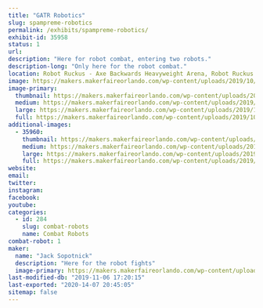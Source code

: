 ```yaml
---
title: "GATR Robotics"
slug: spampreme-robotics
permalink: /exhibits/spampreme-robotics/
exhibit-id: 35958
status: 1
url: 
description: "Here for robot combat, entering two robots."
description-long: "Only here for the robot combat."
location: Robot Ruckus - Axe Backwards Heavyweight Arena, Robot Ruckus - Small Arena
image: https://makers.makerfaireorlando.com/wp-content/uploads/2019/10/IMG_0743-1024x828.jpg
image-primary:
  thumbnail: https://makers.makerfaireorlando.com/wp-content/uploads/2019/10/IMG_0743-150x150.jpg
  medium: https://makers.makerfaireorlando.com/wp-content/uploads/2019/10/IMG_0743-300x243.jpg
  large: https://makers.makerfaireorlando.com/wp-content/uploads/2019/10/IMG_0743-1024x828.jpg
  full: https://makers.makerfaireorlando.com/wp-content/uploads/2019/10/IMG_0743.jpg
additional-images:
  - 35960:
    thumbnail: https://makers.makerfaireorlando.com/wp-content/uploads/2019/08/3D977FF1-4927-41C7-B8BB-0C9C7FC55C10-150x150.jpeg
    medium: https://makers.makerfaireorlando.com/wp-content/uploads/2019/08/3D977FF1-4927-41C7-B8BB-0C9C7FC55C10-300x232.jpeg
    large: https://makers.makerfaireorlando.com/wp-content/uploads/2019/08/3D977FF1-4927-41C7-B8BB-0C9C7FC55C10-1024x791.jpeg
    full: https://makers.makerfaireorlando.com/wp-content/uploads/2019/08/3D977FF1-4927-41C7-B8BB-0C9C7FC55C10.jpeg
website: 
email: 
twitter: 
instagram: 
facebook: 
youtube: 
categories:
  - id: 284
    slug: combat-robots
    name: Combat Robots
combat-robot: 1
maker:
  name: "Jack Sopotnick"
  description: "Here for the robot fights"
  image-primary: https://makers.makerfaireorlando.com/wp-content/uploads/2019/08/7573B1B7-FF7C-4466-8E2B-B1C6F1E19345-1024x791.jpeg
last-modified-db: "2019-11-06 17:20:15"
last-exported: "2020-14-07 20:45:05"
sitemap: false
---
```

